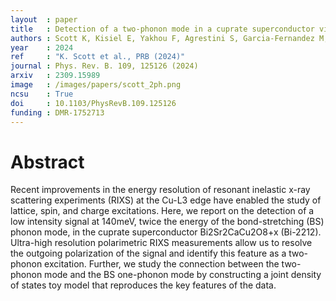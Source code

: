 ```yaml
---
layout  : paper
title   : Detection of a two-phonon mode in a cuprate superconductor via polarimetric RIXS
authors : Scott K, Kisiel E, Yakhou F, Agrestini S, Garcia-Fernandez M, Kummer K, Choi J, Zhong R, Schneeloch JA, Gu GD, Zhou KJ, Brookes NB, Kemper AF, Minola M, Boschini F, Frano A, Gozar A, da Silva Neto EH
year    : 2024
ref     : "K. Scott et al., PRB (2024)"
journal : Phys. Rev. B. 109, 125126 (2024)
arxiv   : 2309.15989
image   : /images/papers/scott_2ph.png
ncsu    : True
doi     : 10.1103/PhysRevB.109.125126
funding : DMR-1752713
---
```


# Abstract
Recent improvements in the energy resolution of resonant inelastic x-ray scattering experiments (RIXS) at the Cu-L3 edge have enabled the study of lattice, spin, and charge excitations. Here, we report on the detection of a low intensity signal at 140meV, twice the energy of the bond-stretching (BS) phonon mode, in the cuprate superconductor Bi2Sr2CaCu2O8+x (Bi-2212). Ultra-high resolution polarimetric RIXS measurements allow us to resolve the outgoing polarization of the signal and identify this feature as a two-phonon excitation. Further, we study the connection between the two-phonon mode and the BS one-phonon mode by constructing a joint density of states toy model that reproduces the key features of the data. 
